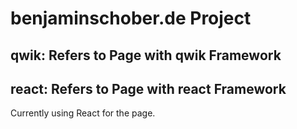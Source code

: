 # benjaminschober.de Project

## qwik: Refers to Page with qwik Framework

## react: Refers to Page with react Framework

Currently using React for the page.
